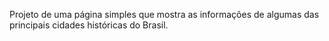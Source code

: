 Projeto de uma página simples que mostra as informações de algumas das principais cidades históricas do Brasil.
